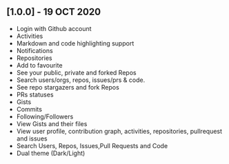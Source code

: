 ## [1.0.0] - 19 OCT 2020

* Login with Github account
* Activities
* Markdown and code highlighting support
* Notifications
* Repositories
* Add to favourite
* See your public, private and forked Repos
* Search users/orgs, repos, issues/prs & code.
* See repo stargazers and fork Repos
* PRs statuses
* Gists
* Commits
* Following/Followers
* View Gists and their files
* View user profile, contribution graph, activities, repositories, pullrequest and issues
* Search Users, Repos, Issues,Pull Requests and Code
* Dual theme (Dark/Light)
